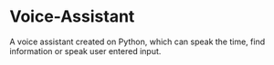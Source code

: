 # Voice-Assistant
A voice assistant created on Python, which can speak the time, find information or speak user entered input.
